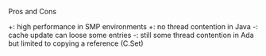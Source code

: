 
Pros and Cons

 +: high performance in SMP environments
+: no thread contention in Java
-: cache update can loose some entries
-: still some thread contention in Ada but limited to copying a reference (C.Set)


